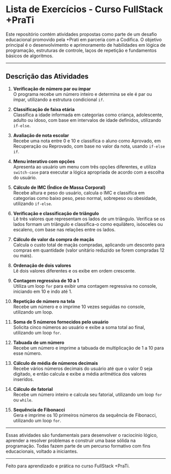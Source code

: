 # Lista de Exercícios - Curso FullStack +PraTi

Este repositório contém atividades propostas como parte de um desafio educacional promovido pela +Prati em parceria com a Codifica. O objetivo principal é o desenvolvimento e aprimoramento de habilidades em lógica de programação, estruturas de controle, laços de repetição e fundamentos básicos de algoritmos.

---

## Descrição das Atividades

1. **Verificação de número par ou ímpar**  
   O programa recebe um número inteiro e determina se ele é par ou ímpar, utilizando a estrutura condicional `if`.

2. **Classificação de faixa etária**  
   Classifica a idade informada em categorias como criança, adolescente, adulto ou idoso, com base em intervalos de idade definidos, utilizando `if-else`.

3. **Avaliação de nota escolar**  
   Recebe uma nota entre 0 e 10 e classifica o aluno como Aprovado, em Recuperação ou Reprovado, com base no valor da nota, usando `if-else if`.

4. **Menu interativo com opções**  
   Apresenta ao usuário um menu com três opções diferentes, e utiliza `switch-case` para executar a lógica apropriada de acordo com a escolha do usuário.

5. **Cálculo de IMC (Índice de Massa Corporal)**  
   Recebe altura e peso do usuário, calcula o IMC e classifica em categorias como baixo peso, peso normal, sobrepeso ou obesidade, utilizando `if-else`.

6. **Verificação e classificação de triângulo**  
   Lê três valores que representam os lados de um triângulo. Verifica se os lados formam um triângulo e classifica-o como equilátero, isósceles ou escaleno, com base nas relações entre os lados.

7. **Cálculo de valor da compra de maçãs**  
   Calcula o custo total de maçãs compradas, aplicando um desconto para compras em quantidade (valor unitário reduzido se forem compradas 12 ou mais).

8. **Ordenação de dois valores**  
   Lê dois valores diferentes e os exibe em ordem crescente.

9. **Contagem regressiva de 10 a 1**  
   Utiliza um loop `for` para exibir uma contagem regressiva no console, iniciando em 10 e indo até 1.

10. **Repetição de número na tela**  
    Recebe um número e o imprime 10 vezes seguidas no console, utilizando um loop.

11. **Soma de 5 números fornecidos pelo usuário**  
    Solicita cinco números ao usuário e exibe a soma total ao final, utilizando um loop `for`.

12. **Tabuada de um número**  
    Recebe um número e imprime a tabuada de multiplicação de 1 a 10 para esse número.

13. **Cálculo de média de números decimais**  
    Recebe vários números decimais do usuário até que o valor 0 seja digitado, e então calcula e exibe a média aritmética dos valores inseridos.

14. **Cálculo de fatorial**  
    Recebe um número inteiro e calcula seu fatorial, utilizando um loop `for` ou `while`.

15. **Sequência de Fibonacci**  
    Gera e imprime os 10 primeiros números da sequência de Fibonacci, utilizando um loop `for`.

---

Essas atividades são fundamentais para desenvolver o raciocínio lógico, aprender a resolver problemas e construir uma base sólida na programação. Todas fazem parte de um percurso formativo com fins educacionais, voltado a iniciantes.

---

Feito para aprendizado e prática no curso FullStack +PraTi.
